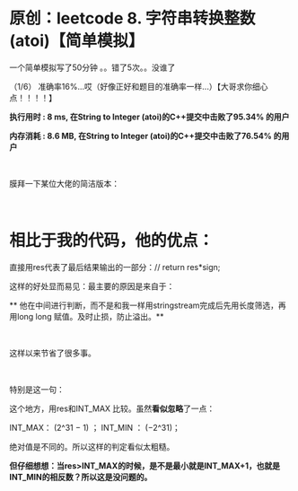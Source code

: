 # 原创：leetcode 8. 字符串转换整数 (atoi)【简单模拟】

一个简单模拟写了50分钟 。。错了5次。。没谁了

（1/6） 准确率16%...哎（好像正好和题目的准确率一样...）【大哥求你细心点！！！！】

**执行用时 : 8 ms, 在String to Integer (atoi)的C++提交中击败了95.34% 的用户**

**内存消耗 : 8.6 MB, 在String to Integer (atoi)的C++提交中击败了76.54% 的用户**

 

膜拜一下某位大佬的简洁版本：

 

# 相比于我的代码，他的优点：

直接用res代表了最后结果输出的一部分：// return res*sign; 

这样的好处显而易见：最主要的原因是来自于：

** 他在中间进行判断，而不是和我一样用stringstream完成后先用长度筛选，再用long long 赋值。及时止损，防止溢出。**

 

这样以来节省了很多事。

 

特别是这一句：

这个地方，用res和INT_MAX 比较。虽然**看似忽略**了一点：

> 
INT_MAX： (2^31 − 1) ；
INT_MIN ： (−2^31)；  


绝对值是不同的。所以这样的判定看似太粗糙。

**但仔细想想：当res&gt;INT_MAX的时候，是不是最小就是INT_MAX+1，也就是INT_MIN的相反数？所以这是没问题的。**

 
